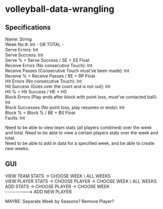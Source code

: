 # volleyball-data-wrangling


## Specifications

Name: String  
Week No.#: Int - OR TOTAL -  
Serve Errors: Int  
Serve Success: Int  
Serve % = Serve Success / SE + SS Float  
Receive Errors (No consecutive Touch): Int  
Receive Passes (Consecutive Touch must’ve been made): Int  
Receive % = Receive Passes / RE + RP Float  
Hit Errors (No consecutive Touch): Int  
Hit Success (Goes over the court and is not out): Int  
Hit % = Hit Success / HE + HS  
Block Errors (Play ends after block with point loss, must’ve contacted ball): Int  
Block Successes (No point loss, play resumes or ends): Int  
Block % = Block % / BE + BS Float  
Faults: Int  


Need to be able to view team stats (all players combined) over the week and total. Need to be able to view a certain players stats over the week and total.  
Need to be able to add in data for a specified week, and be able to create new weeks.  


## GUI 


VIEW TEAM STATS -> CHOOSE WEEK \ ALL WEEKS  
VIEW PLAYER STATS -> CHOOSE PLAYER -> CHOOSE WEEK \ ALL WEEKS  
ADD STATS -> CHOOSE PLAYER -> CHOOSE WEEK      
-----------> ADD NEW PLAYER  

MAYBE: Separate Week by Seasons? Remove Player?  
